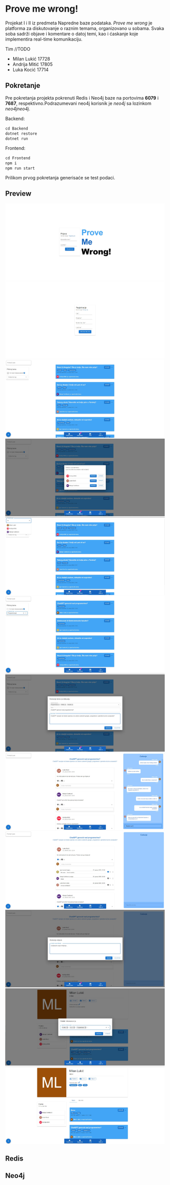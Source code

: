 # Prove me wrong!

Projekat I i II iz predmeta Napredne baze podataka. _Prove me wrong_ je platforma za diskutovanje o raznim temama, organizovano u sobama. Svaka soba sadrži objave i komentare o datoj temi, kao i ćaskanje koje implementira real-time komunikaciju.

Tim //TODO

- Milan Lukić 17728
- Andrija Mitić 17805
- Luka Kocić 17714

## Pokretanje

Pre pokretanja projekta pokrenuti Redis i Neo4j baze na portovima **6079** i **7687**, respektivno.Podrazumevani neo4j korisnik je _neo4j_ sa lozinkom _neo4jneo4j_.

Backend:

```
cd Backend
dotnet restore
dotnet run
```

Frontend:

```
cd Frontend
npm i
npm run start
```

Prilikom prvog pokretanja generisaće se test podaci.

## Preview
![Prijava](/assets/Screenshot_7.jpg)
![Registracija](/assets/Screenshot_8.jpg)
![Početna stranica](/assets/Screenshot_4.jpg)
![Obaveštenja](/assets/Screenshot_3.jpg)
![Pretraga korisnika](/assets/Screenshot_2.jpg)
![Filtriranje tema](/assets/Screenshot_9.jpg)
![Kreiranje teme](/assets/Screenshot_5.jpg)
![Kreiranje objave](/assets/Screenshot_15.jpg)
![Ćaskanje](/assets/Screenshot_16.jpg)
![Komentari](/assets/Screenshot_10.jpg)
![Interesovanja](/assets/Screenshot_11.jpg)
![Profil](/assets/Screenshot_12.jpg)

## Redis

## Neo4j
